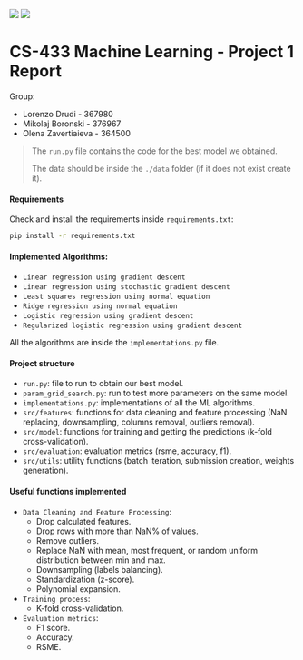 ![](https://img.shields.io/badge/Python-FFD43B?style=for-the-badge&logo=python&logoColor=blue)
![](https://img.shields.io/badge/Numpy-777BB4?style=for-the-badge&logo=numpy&logoColor=white)
# CS-433 Machine Learning - Project 1 Report

Group:
- Lorenzo Drudi - 367980
- Mikolaj Boronski - 376967
- Olena Zavertiaieva - 364500

> The `run.py` file contains the code for the best model we obtained.
>
> The data should be inside the `./data` folder (if it does not exist create it).

#### Requirements
Check and install the requirements inside `requirements.txt`:
```bash
pip install -r requirements.txt
```

#### Implemented Algorithms:
- `Linear regression using gradient descent`
- `Linear regression using stochastic gradient descent`
- `Least squares regression using normal equation`
- `Ridge regression using normal equation`
- `Logistic regression using gradient descent`
- `Regularized logistic regression using gradient descent`

All the algorithms are inside the `implementations.py` file.

#### Project structure

- `run.py`: file to run to obtain our best model.
- `param_grid_search.py`: run to test more parameters on the same model.
- `implementations.py`: implementations of all the ML algorithms.
- `src/features`: functions for data cleaning and feature processing (NaN replacing, downsampling, columns removal, outliers removal).
- `src/model`: functions for training and getting the predictions (k-fold cross-validation).
- `src/evaluation`: evaluation metrics (rsme, accuracy, f1).
- `src/utils`: utility functions (batch iteration, submission creation, weights generation).

#### Useful functions implemented
- `Data Cleaning and Feature Processing`:
  - Drop calculated features.
  - Drop rows with more than NaN% of values.
  - Remove outliers.
  - Replace NaN with mean, most frequent, or random uniform distribution between min and max.
  - Downsampling (labels balancing).
  - Standardization (z-score).
  - Polynomial expansion.
- `Training process`:
  - K-fold cross-validation.
- `Evaluation metrics`:
  - F1 score.
  - Accuracy.
  - RSME.  
